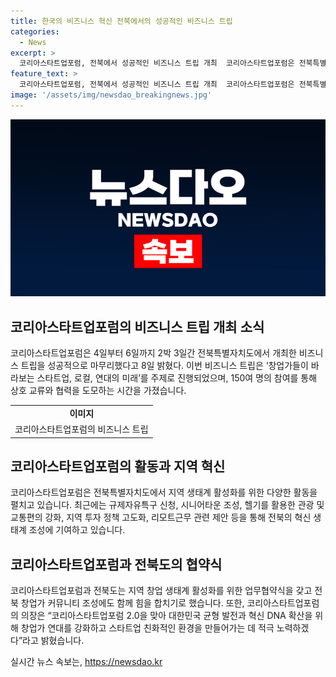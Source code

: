 ```yaml
---
title: 한국의 비즈니스 혁신 전북에서의 성공적인 비즈니스 트립
categories:
  - News
excerpt: >
  코리아스타트업포럼, 전북에서 성공적인 비즈니스 트립 개최  코리아스타트업포럼은 전북특별자치도에서 2박 3일간의 비즈니스 트립을 성공적으로 개최했다. 김관영 전북도지사와 다수의 스타트업, 생태계 파트너가 참석한 이번 행사는 창업가들의 로컬과 연대의 미래를 주제로 진행됐다. 코스포의 지역 생태계 활성화를 위해 군산 시내와 선유도, 전주 한옥마을에서 다양한 프로그램을 운영하며 창업가 연대와 로컬 비즈니스 상생을 모색했고, 전북도와의 업무협약도 체결되었다.
feature_text: >
  코리아스타트업포럼, 전북에서 성공적인 비즈니스 트립 개최  코리아스타트업포럼은 전북특별자치도에서 2박 3일간의 비즈니스 트립을 성공적으로 개최했다. 김관영 전북도지사와 다수의 스타트업, 생태계 파트너가 참석한 이번 행사는 창업가들의 로컬과 연대의 미래를 주제로 진행됐다. 코스포의 지역 생태계 활성화를 위해 군산 시내와 선유도, 전주 한옥마을에서 다양한 프로그램을 운영하며 창업가 연대와 로컬 비즈니스 상생을 모색했고, 전북도와의 업무협약도 체결되었다.
image: '/assets/img/newsdao_breakingnews.jpg'
---
```


<p><img src="/assets/img/newsdao_breakingnews.jpg" alt="ranknews 속보" /></p>

<h2 data-ke-size="size26">코리아스타트업포럼의 비즈니스 트립 개최 소식</h2>

<p data-ke-size="size16">코리아스타트업포럼은 4일부터 6일까지 2박 3일간 전북특별자치도에서 개최한 비즈니스 트립을 성공적으로 마무리했다고 8일 밝혔다. 이번 비즈니스 트립은 ‘창업가들이 바라보는 스타트업, 로컬, 연대의 미래’를 주제로 진행되었으며, 150여 명의 참여를 통해 상호 교류와 협력을 도모하는 시간을 가졌습니다.</p>

<table>
  <tr>
    <td style="text-align: center; height: 17px;"><b>이미지</b></td>
  </tr>
  <tr>
    <td style="text-align: center; height: 17px;">코리아스타트업포럼의 비즈니스 트립</td>
  </tr>
</table>

<h2 data-ke-size="size26">코리아스타트업포럼의 활동과 지역 혁신</h2>

<p data-ke-size="size16">코리아스타트업포럼은 전북특별자치도에서 지역 생태계 활성화를 위한 다양한 활동을 펼치고 있습니다. 최근에는 규제자유특구 신청, 시니어타운 조성, 헬기를 활용한 관광 및 교통편의 강화, 지역 투자 정책 고도화, 리모트근무 관련 제안 등을 통해 전북의 혁신 생태계 조성에 기여하고 있습니다.</p>

<h2 data-ke-size="size26">코리아스타트업포럼과 전북도의 협약식</h2>

<p data-ke-size="size16">코리아스타트업포럼과 전북도는 지역 창업 생태계 활성화를 위한 업무협약식을 갖고 전북 창업가 커뮤니티 조성에도 함께 힘을 합치기로 했습니다. 또한, 코리아스타트업포럼의 의장은 “코리아스타트업포럼 2.0을 맞아 대한민국 균형 발전과 혁신 DNA 확산을 위해 창업가 연대를 강화하고 스타트업 친화적인 환경을 만들어가는 데 적극 노력하겠다”라고 밝혔습니다.</p>
실시간 뉴스 속보는, <a href="https://newsdao.kr" rel="dofollow">https://newsdao.kr</a>


